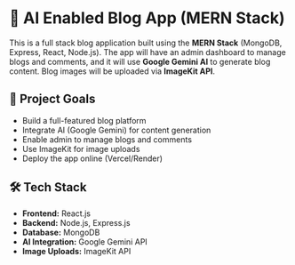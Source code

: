 # 🧠 AI Enabled Blog App (MERN Stack)

This is a full stack blog application built using the **MERN Stack** (MongoDB, Express, React, Node.js). The app will have an admin dashboard to manage blogs and comments, and it will use **Google Gemini AI** to generate blog content. Blog images will be uploaded via **ImageKit API**.

## 🚀 Project Goals

- Build a full-featured blog platform
- Integrate AI (Google Gemini) for content generation
- Enable admin to manage blogs and comments
- Use ImageKit for image uploads
- Deploy the app online (Vercel/Render)

## 🛠️ Tech Stack

- **Frontend:** React.js
- **Backend:** Node.js, Express.js
- **Database:** MongoDB
- **AI Integration:** Google Gemini API
- **Image Uploads:** ImageKit API

